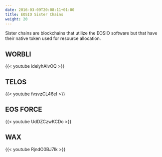 ```yaml
---
date: 2016-03-09T20:08:11+01:00
title: EOSIO Sister Chains
weight: 20
---
```


Sister chains are blockchains that utilize the EOSIO software but that have their native token used for resource allocation.

## WORBLI

{{< youtube ideiyhAlvOQ >}}

## TELOS

{{< youtube fvsvzCL46eI >}}

## EOS FORCE

{{< youtube UdDZCzwKCDo >}}

## WAX

{{< youtube RjndO0BJ7Ik >}}

